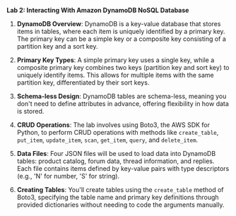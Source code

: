 **Lab 2: Interacting With Amazon DynamoDB NoSQL Database**

1. **DynamoDB Overview**: DynamoDB is a key-value database that stores items in tables, 
where each item is uniquely identified by a primary key. The primary key can be a simple 
key or a composite key consisting of a partition key and a sort key.

2. **Primary Key Types**: A simple primary key uses a single key, while a composite primary 
key combines two keys (partition key and sort key) to uniquely identify items. This allows for 
multiple items with the same partition key, differentiated by their sort keys.

3. **Schema-less Design**: DynamoDB tables are schema-less, meaning you don't need to define 
attributes in advance, offering flexibility in how data is stored.

4. **CRUD Operations**: The lab involves using Boto3, the AWS SDK for Python, to perform CRUD 
operations with methods like `create_table`, `put_item`, `update_item`, `scan`, `get_item`, 
`query`, and `delete_item`.

5. **Data Files**: Four JSON files will be used to load data into DynamoDB tables: product catalog, 
forum data, thread information, and replies. Each file contains items defined by key-value pairs 
with type descriptors (e.g., 'N' for number, 'S' for string).

6. **Creating Tables**: You'll create tables using the `create_table` method of Boto3, specifying 
the table name and primary key definitions through provided dictionaries without needing to code 
the arguments manually.
 
